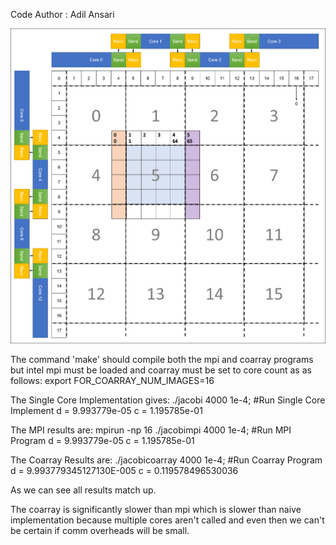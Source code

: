 Code Author : Adil Ansari

![Image of Visualization](https://github.com/aansari2/Distributed-Computing-on-MPI/blob/master/visualization.png)

The command 'make' should compile both the mpi and coarray
programs but intel mpi must be loaded and coarray must be 
set to core count as as follows:
export FOR_COARRAY_NUM_IMAGES=16

The Single Core Implementation gives:
./jacobi 4000 1e-4; #Run Single Core Implement
d = 9.993779e-05        c = 1.195785e-01

The MPI results are:
mpirun -np 16 ./jacobimpi 4000 1e-4; #Run MPI Program
d = 9.993779e-05        c = 1.195785e-01

The Coarray Results are:
./jacobicoarray 4000 1e-4; #Run Coarray Program
 d =   9.993779345127130E-005   c =   0.119578496530036

As we can see all results match up.

The coarray is significantly slower than mpi which is slower
than naive implementation because multiple cores aren't called
and even then we can't be certain if comm overheads will be 
small.
